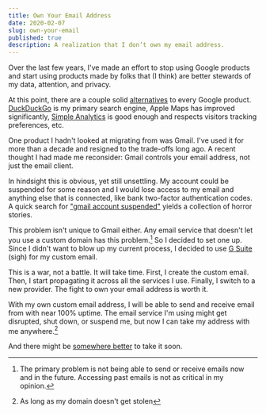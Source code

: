 ```yaml
---
title: Own Your Email Address
date: 2020-02-07
slug: own-your-email
published: true
description: A realization that I don’t own my email address.
---
```


Over the last few years, I've made an effort to stop using Google products and start using products made by folks that (I think) are better stewards of my data, attention, and privacy.

At this point, there are a couple solid [alternatives](https://restoreprivacy.com/google-alternatives/) to every Google product. [DuckDuckGo](https://duckduckgo.com/) is my primary search engine, Apple Maps has improved significantly, [Simple Analytics](https://simpleanalytics.com/) is good enough and respects visitors tracking preferences, etc.

One product I hadn't looked at migrating from was Gmail. I've used it for more than a decade and resigned to the trade-offs long ago. A recent thought I had made me reconsider: Gmail controls your email address, not just the email client.

In hindsight this is obvious, yet still unsettling. My account could be suspended for some reason and I would lose access to my email and anything else that is connected, like bank two-factor authentication codes. A quick search for ["gmail account suspended"](https://duckduckgo.com/?q=gmail+account+suspended) yields a collection of horror stories.

This problem isn't unique to Gmail either. Any email service that doesn't let you use a custom domain has this problem.[^1] So I decided to set one up. Since I didn't want to blow up my current process, I decided to use [G Suite](https://gsuite.google.com/) (sigh) for my custom email.

This is a war, not a battle. It will take time. First, I create the custom email. Then, I start propagating it across all the services I use. Finally, I switch to a new provider. The fight to own your email address is worth it.

With my own custom email address, I will be able to send and receive email from <CopyEmailButton /> with near 100% uptime. The email service I'm using might get disrupted, shut down, or suspend me, but now I can take my address with me anywhere.[^2]

And there might be [somewhere better](https://hey.com) to take it soon.

[^1]: The primary problem is not being able to send or receive emails now and in the future. Accessing past emails is not as critical in my opinion.

[^2]: As long as my domain doesn't get stolen

